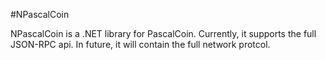 #NPascalCoin

NPascalCoin is a .NET library for PascalCoin. Currently, it supports the full JSON-RPC api. In future, it will contain the full network protcol.
